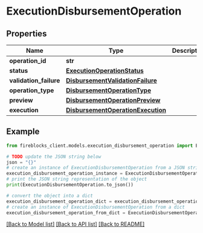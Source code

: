 # ExecutionDisbursementOperation


## Properties

Name | Type | Description | Notes
------------ | ------------- | ------------- | -------------
**operation_id** | **str** |  | 
**status** | [**ExecutionOperationStatus**](ExecutionOperationStatus.md) |  | 
**validation_failure** | [**DisbursementValidationFailure**](DisbursementValidationFailure.md) |  | [optional] 
**operation_type** | [**DisbursementOperationType**](DisbursementOperationType.md) |  | 
**preview** | [**DisbursementOperationPreview**](DisbursementOperationPreview.md) |  | [optional] 
**execution** | [**DisbursementOperationExecution**](DisbursementOperationExecution.md) |  | [optional] 

## Example

```python
from fireblocks_client.models.execution_disbursement_operation import ExecutionDisbursementOperation

# TODO update the JSON string below
json = "{}"
# create an instance of ExecutionDisbursementOperation from a JSON string
execution_disbursement_operation_instance = ExecutionDisbursementOperation.from_json(json)
# print the JSON string representation of the object
print(ExecutionDisbursementOperation.to_json())

# convert the object into a dict
execution_disbursement_operation_dict = execution_disbursement_operation_instance.to_dict()
# create an instance of ExecutionDisbursementOperation from a dict
execution_disbursement_operation_from_dict = ExecutionDisbursementOperation.from_dict(execution_disbursement_operation_dict)
```
[[Back to Model list]](../README.md#documentation-for-models) [[Back to API list]](../README.md#documentation-for-api-endpoints) [[Back to README]](../README.md)


